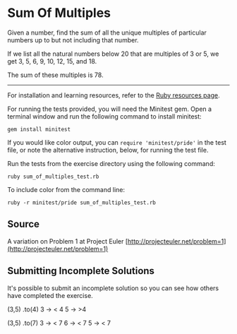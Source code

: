 # Sum Of Multiples

Given a number, find the sum of all the unique multiples
of particular numbers up to but not including that number.

If we list all the natural numbers below 20 that are
multiples of 3 or 5,
we get 3, 5, 6, 9, 10, 12, 15, and 18.

The sum of these multiples is 78.

* * * *

For installation and learning resources, refer to the
[Ruby resources page](http://exercism.io/languages/ruby/resources).

For running the tests provided, you will need the Minitest gem. Open a
terminal window and run the following command to install minitest:

    gem install minitest

If you would like color output, you can `require 'minitest/pride'` in
the test file, or note the alternative instruction, below, for running
the test file.

Run the tests from the exercise directory using the following command:

    ruby sum_of_multiples_test.rb

To include color from the command line:

    ruby -r minitest/pride sum_of_multiples_test.rb


## Source

A variation on Problem 1 at Project Euler [http://projecteuler.net/problem=1](http://projecteuler.net/problem=1)

## Submitting Incomplete Solutions
It's possible to submit an incomplete solution so you can see how others have completed the exercise.


(3,5) .to(4)
  3 ->  < 4
  5 ->  >4

(3,5) .to(7)
  3 -> < 7
  6 -> < 7
  5 -> < 7
